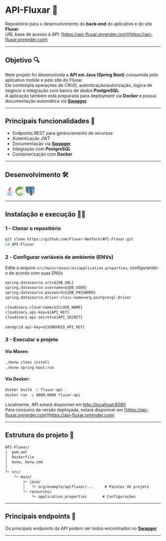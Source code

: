 # API-Fluxar 🚀

Repositório para o desenvolvimento do **back-end** do aplicativo e do site **Fluxar**.  
URL base de acesso à API: [https://api-fluxar.onrender.com](https://api-fluxar.onrender.com)

---

## Objetivo 🔍

Nete projeto foi desenvolvida a **API em Java (Spring Boot)** consumida pelo aplicativo mobile e pelo site do Fluxar.  
Ele contempla operações de CRUD, autenticação/autorização, lógica de negócio e integração com banco de dados **PostgreSQL**.  
A aplicação também está preparada para deployment via **Docker** e possui documentação automática via [**Swagger**](https://api-fluxar.onrender.com/swagger-ui/index.html#).

---

## Principais funcionalidades 🚀

- Endpoints REST para gerenciamento de recursos
- Autenticação JWT
- Documentação via [**Swagger**](https://api-fluxar.onrender.com/swagger-ui/index.html#)
- Integração com **PostgreSQL**
- Containerização com **Docker**

---

## Desenvolvimento 🛠️
<p>
  <img src="./.github/images/Java_Icon.png" alt="Java" width="29"/>
  <img src="./.github/images/Spring_Boot_Icon.png" alt="Spring Boot" width="29"/>
  <img src="./.github/images/PostgreSQL_icon.png" alt="PostgreSQL" height="30"/>
</p>

---

## Instalação e execução 👨‍💻

### 1️ - Clonar o repositório
```bash
git clone https://github.com/Fluxar-NeoTech/API-Fluxar.git
cd API-Fluxar
````

### 2️ - Configurar variáveis de ambiente (ENVs)

Edite o arquivo `src/main/resources/application.properties`, configurando-o de acordo com suas ENVs

```
spring.datasource.url=${DB_URL}
spring.datasource.username=${DB_USER}
spring.datasource.password=${DB_PASSWORD}
spring.datasource.driver-class-name=org.postgresql.Driver

cloudinary.cloud-name=${CLOUD_NAME}
cloudinary.api-key=${API_KEY}
cloudinary.api-secret=${API_SECRET}

sendgrid.api-key=${SENDGRID_API_KEY}
```

### 3 - Executar o projeto

#### Via Maven:

```bash
./mvnw clean install
./mvnw spring-boot:run
```

#### Via Docker:

```bash
docker build -t fluxar-api .
docker run -p 8080:8080 fluxar-api
```

Localmente, API estará disponível em [http://localhost:8080](http://localhost:8080)  
Para consumo da versão deployada, estará disponível em [https://api-fluxar.onrender.com](https://api-fluxar.onrender.com)

---

## Estrutura do projeto 📐

```
API-Fluxar/
│  pom.xml
│  Dockerfile
│  mvnw, mvnw.cmd
│
└─ src/
    └─ main/
        ├─ java/
        │   └─ org/example/apifluxar/...     # Pacotes do projeto
        └─ resources/
            └─ application.properties       # Configurações
```

---

## Principais endpoints 🧾

Os principais endpoints da API podem ser todos encontrados no [**Swagger**](https://api-fluxar.onrender.com/swagger-ui/index.html#)

---
